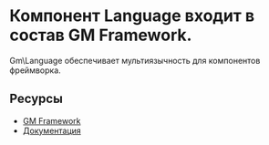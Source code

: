 # Компонент Language входит в состав GM Framework.

Gm\Language обеспечивает мультиязычность для компонентов фреймворка.

## Ресурсы
- [GM Framework](https://apps.gearmagic.ru/framework)
- [Документация](https://apps.gearmagic.ru/component/framework-language)
